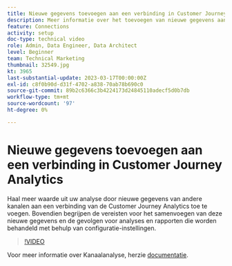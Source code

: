 ```yaml
---
title: Nieuwe gegevens toevoegen aan een verbinding in Customer Journey Analytics
description: Meer informatie over het toevoegen van nieuwe gegevens aan een Customer Journey Analytics-verbinding voor meer waarde uit uw analyse.
feature: Connections
activity: setup
doc-type: technical video
role: Admin, Data Engineer, Data Architect
level: Beginner
team: Technical Marketing
thumbnail: 32549.jpg
kt: 3965
last-substantial-update: 2023-03-17T00:00:00Z
exl-id: c8f0b90d-d31f-4702-a838-70ab78b690c0
source-git-commit: 89b2c6366c3b4224173d24845110adecf5d0b7db
workflow-type: tm+mt
source-wordcount: '97'
ht-degree: 0%

---
```


# Nieuwe gegevens toevoegen aan een verbinding in Customer Journey Analytics

Haal meer waarde uit uw analyse door nieuwe gegevens van andere kanalen aan een verbinding van de Customer Journey Analytics toe te voegen. Bovendien begrijpen de vereisten voor het samenvoegen van deze nieuwe gegevens en de gevolgen voor analyses en rapporten die worden behandeld met behulp van configuratie-instellingen.

>[!VIDEO](https://video.tv.adobe.com/v/32549/?learn=on&quality=12&learn=on)

Voor meer informatie over Kanaalanalyse, herzie [documentatie](https://experienceleague.adobe.com/docs/analytics-platform/using/cca/overview.html?lang=nl-NL).
